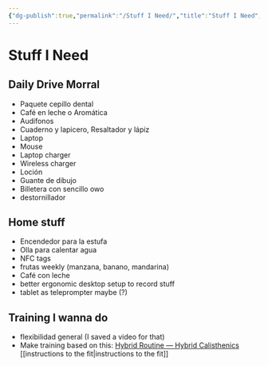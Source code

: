 ```yaml
---
{"dg-publish":true,"permalink":"/Stuff I Need/","title":"Stuff I Need","created":"2023-09-01T20:59:45.955-05:00","updated":"2023-09-26T18:11:36.901-05:00"}
---
```



# Stuff I Need

## Daily Drive Morral

- Paquete cepillo dental
- Café en leche o Aromática 
- Audífonos
- Cuaderno y lapicero, Resaltador y lápiz
- Laptop 
- Mouse
- Laptop charger 
- Wireless charger 
- Loción 
- Guante de dibujo
- Billetera con sencillo owo
- destornillador 

  
## Home stuff 
- Encendedor para la estufa
- Olla para calentar agua
- NFC tags
- frutas weekly (manzana, banano, mandarina)
- Café con leche 
- better ergonomic desktop setup to record stuff 
- tablet as teleprompter maybe (?)

## Training I wanna do
- flexibilidad general (I saved a video for that)
- Make training based on this: [Hybrid Routine — Hybrid Calisthenics](https://www.hybridcalisthenics.com/routine) [[instructions to the fit\|instructions to the fit]]